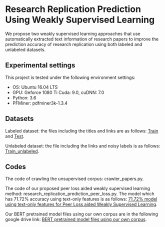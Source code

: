 # Research Replication Prediction Using Weakly Supervised Learning

We propose two weakly supervised learning approaches that use automatically extracted text information of research papers to improve the prediction accuracy of research replication using both labeled and unlabeled datasets. 

## Experimental settings

This project is tested under the following environment settings:
- OS: Ubuntu 16.04 LTS
- GPU: Geforce 1080 Ti Cuda: 9.0, cuDNN: 7.0
- Python: 3.6
- PFMiner: pdfminer3k-1.3.4

## Datasets

Labeled dataset: the files including the titles and links are as follows: [Train](https://github.com/pkuluotianyi/PeerRRP/blob/main/train_dataset.xlsx) and [Test](https://github.com/pkuluotianyi/PeerRRP/blob/main/test_dataset.xlsx).

Unlabeled dataset: the file including the links and noisy labels is as follows: [Train_unlabeled](https://github.com/pkuluotianyi/PeerRRP/blob/main/unlabeled_dataset.csv).



## Codes

The code of crawling the unsupervised corpus: crawler_papers.py.

The code of our proposed peer loss aided weakly supervised learning method: research_replication_prediction_peer_loss.py. The model which has 71.72% accuracy using text-only features is as follows: [71.72% model using text-only features for Peer Loss aided Weakly Supervised Learning](https://drive.google.com/file/d/1EMWTaC0KQHBwupVQ03d7VTpwQXwK83Ca/view?usp=sharing).

Our BERT pretrained model files using our own corpus are in the following google drive link:
[BERT pretrained model files using our own corpus](https://drive.google.com/file/d/1Wu_hp2OWe9y0Zwt9h2PdBDO6dzDvhzue/view?usp=sharing).
